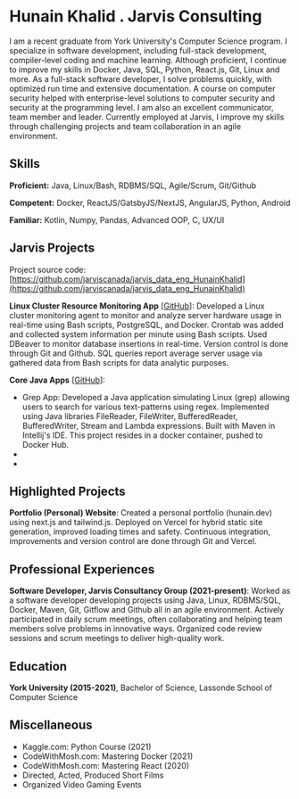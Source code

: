 # Hunain Khalid . Jarvis Consulting

I am a recent graduate from York University's Computer Science program. I specialize in software development, including full-stack development, compiler-level coding and machine learning. Although proficient, I continue to improve my skills in Docker, Java, SQL, Python, React.js, Git, Linux and more. As a full-stack software developer, I solve problems quickly, with optimized run time and extensive documentation. A course on computer security helped with enterprise-level solutions to computer security and security at the programming level. I am also an excellent communicator, team member and leader. Currently employed at Jarvis, I improve my skills through challenging projects and team collaboration in an agile environment.

## Skills

**Proficient:** Java, Linux/Bash, RDBMS/SQL, Agile/Scrum, Git/Github

**Competent:** Docker, ReactJS/GatsbyJS/NextJS, AngularJS, Python, Android

**Familiar:** Kotlin, Numpy, Pandas, Advanced OOP, C, UX/UI

## Jarvis Projects

Project source code: [https://github.com/jarviscanada/jarvis_data_eng_HunainKhalid](https://github.com/jarviscanada/jarvis_data_eng_HunainKhalid)


**Linux Cluster Resource Monitoring App** [[GitHub](https://github.com/jarviscanada/jarvis_data_eng_HunainKhalid/tree/master/linux_sql)]: Developed a Linux cluster monitoring agent to monitor and analyze server hardware usage in real-time using Bash scripts, PostgreSQL, and Docker. Crontab was added and collected system information per minute using Bash scripts. Used DBeaver to monitor database insertions in real-time. Version control is done through Git and Github. SQL queries report average server usage via gathered data from Bash scripts for data analytic purposes.

**Core Java Apps** [[GitHub](https://github.com/jarviscanada/jarvis_data_eng_HunainKhalid/tree/master/core_java)]:
      
  - Grep App: Developed a Java application simulating Linux (grep) allowing users to search for various text-patterns using regex. Implemented using Java libraries FileReader, FileWriter, BufferedReader, BufferedWriter, Stream and Lambda expressions. Built with Maven in Intellij's IDE. This project resides in a docker container, pushed to Docker Hub.
  - 
  - 


## Highlighted Projects
**Portfolio (Personal) Website**: Created a personal portfolio (hunain.dev) using next.js and tailwind.js. Deployed on Vercel for hybrid static site generation, improved loading times and safety. Continuous integration, improvements and version control are done through Git and Vercel.


## Professional Experiences

**Software Developer, Jarvis Consultancy Group (2021-present)**: Worked as a software developer developing projects using Java, Linux, RDBMS/SQL, Docker, Maven, Git, Gitflow and Github all in an agile environment. Actively participated in daily scrum meetings, often collaborating and helping team members solve problems in innovative ways. Organized code review sessions and scrum meetings to deliver high-quality work.


## Education
**York University (2015-2021)**, Bachelor of Science, Lassonde School of Computer Science


## Miscellaneous
- Kaggle.com: Python Course (2021)
- CodeWithMosh.com: Mastering Docker (2021)
- CodeWithMosh.com: Mastering React (2020)
- Directed, Acted, Produced Short Films
- Organized Video Gaming Events